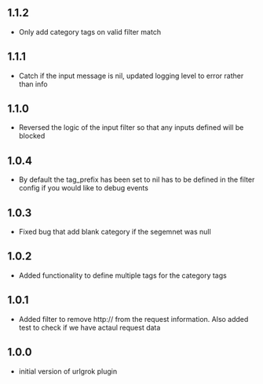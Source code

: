 ## 1.1.2
 - Only add category tags on valid filter match
## 1.1.1
 - Catch if the input message is nil, updated logging level to error rather than info 
## 1.1.0
 - Reversed the logic of the input filter so that any inputs defined will be blocked 
## 1.0.4
 - By default the tag_prefix has been set to nil has to be defined in the filter config if you would like to debug events
## 1.0.3
 - Fixed bug that add blank category if the segemnet was null
## 1.0.2
 - Added functionality to define multiple tags for the category tags
## 1.0.1
 - Added filter to remove http://<ip address> from the request information. Also added test to check if we have actaul request data
## 1.0.0
 - initial version of urlgrok plugin
